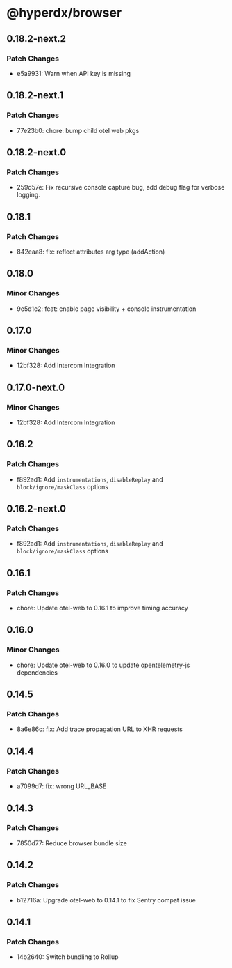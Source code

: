 # @hyperdx/browser

## 0.18.2-next.2

### Patch Changes

- e5a9931: Warn when API key is missing

## 0.18.2-next.1

### Patch Changes

- 77e23b0: chore: bump child otel web pkgs

## 0.18.2-next.0

### Patch Changes

- 259d57e: Fix recursive console capture bug, add debug flag for verbose logging.

## 0.18.1

### Patch Changes

- 842eaa8: fix: reflect attributes arg type (addAction)

## 0.18.0

### Minor Changes

- 9e5d1c2: feat: enable page visibility + console instrumentation

## 0.17.0

### Minor Changes

- 12bf328: Add Intercom Integration

## 0.17.0-next.0

### Minor Changes

- 12bf328: Add Intercom Integration

## 0.16.2

### Patch Changes

- f892ad1: Add `instrumentations`, `disableReplay` and `block/ignore/maskClass` options

## 0.16.2-next.0

### Patch Changes

- f892ad1: Add `instrumentations`, `disableReplay` and `block/ignore/maskClass` options

## 0.16.1

### Patch Changes

- chore: Update otel-web to 0.16.1 to improve timing accuracy

## 0.16.0

### Minor Changes

- chore: Update otel-web to 0.16.0 to update opentelemetry-js dependencies

## 0.14.5

### Patch Changes

- 8a6e86c: fix: Add trace propagation URL to XHR requests

## 0.14.4

### Patch Changes

- a7099d7: fix: wrong URL_BASE

## 0.14.3

### Patch Changes

- 7850d77: Reduce browser bundle size

## 0.14.2

### Patch Changes

- b12716a: Upgrade otel-web to 0.14.1 to fix Sentry compat issue

## 0.14.1

### Patch Changes

- 14b2640: Switch bundling to Rollup
